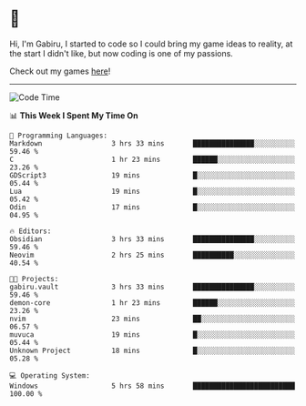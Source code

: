 # 🐀

Hi, I'm Gabiru, I started to code so I could bring my game ideas to reality, at the start I didn't like, but now coding is one of my passions.

Check out my games [here](https://gabiru.art/projetos/)!

---

<!--START_SECTION:waka-->
![Code Time](http://img.shields.io/badge/Code%20Time-463%20hrs%2044%20mins-blue)

📊 **This Week I Spent My Time On** 

```text
💬 Programming Languages: 
Markdown                 3 hrs 33 mins       ███████████████░░░░░░░░░░   59.46 % 
C                        1 hr 23 mins        ██████░░░░░░░░░░░░░░░░░░░   23.26 % 
GDScript3                19 mins             █░░░░░░░░░░░░░░░░░░░░░░░░   05.44 % 
Lua                      19 mins             █░░░░░░░░░░░░░░░░░░░░░░░░   05.42 % 
Odin                     17 mins             █░░░░░░░░░░░░░░░░░░░░░░░░   04.95 % 

🔥 Editors: 
Obsidian                 3 hrs 33 mins       ███████████████░░░░░░░░░░   59.46 % 
Neovim                   2 hrs 25 mins       ██████████░░░░░░░░░░░░░░░   40.54 % 

🐱‍💻 Projects: 
gabiru.vault             3 hrs 33 mins       ███████████████░░░░░░░░░░   59.46 % 
demon-core               1 hr 23 mins        ██████░░░░░░░░░░░░░░░░░░░   23.26 % 
nvim                     23 mins             ██░░░░░░░░░░░░░░░░░░░░░░░   06.57 % 
muvuca                   19 mins             █░░░░░░░░░░░░░░░░░░░░░░░░   05.44 % 
Unknown Project          18 mins             █░░░░░░░░░░░░░░░░░░░░░░░░   05.28 % 

💻 Operating System: 
Windows                  5 hrs 58 mins       █████████████████████████   100.00 % 
```


<!--END_SECTION:waka-->

